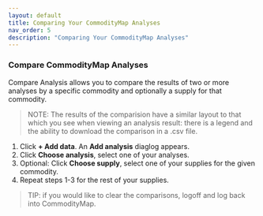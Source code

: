 ```yaml
---
layout: default
title: Comparing Your CommodityMap Analyses
nav_order: 5
description: "Comparing Your CommodityMap Analyses"
---
```




### Compare CommodityMap Analyses
Compare Analysis allows you to compare the results of two or more analyses by a specific commodity and optionally a supply for that commodity. 

>NOTE: The results of the comparision have a similar layout to that which you see when viewing an analysis result: there is a legend and the ability to download the comparison in a .csv file. 

1. Click **+ Add data**. An **Add analysis** diaglog appears. 
2. Click **Choose analysis**,  select one of your analyses.
3. Optional: Click **Choose supply**, select one of your supplies for the given commodity. 
4. Repeat steps 1-3 for the rest of your supplies. 

>TIP: if you would like to clear the comparisons, logoff and log back into CommodityMap. 

